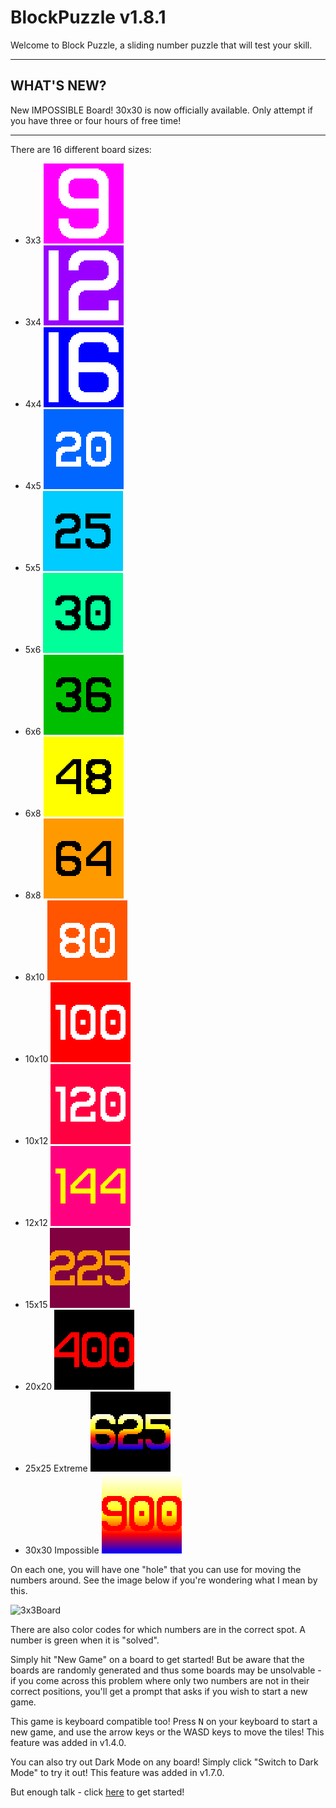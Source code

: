 # BlockPuzzle v1.8.1

Welcome to Block Puzzle, a sliding number puzzle that will test your skill.

___
## WHAT'S NEW?

New IMPOSSIBLE Board! 30x30 is now officially available. Only attempt if you have three or four hours of free time!
___

There are 16 different board sizes:

- 3x3 ![3x3](3x3.png)
- 3x4 ![3x4](3x4.png)
- 4x4 ![4x4](4x4.png)
- 4x5 ![4x5](4x5.png)
- 5x5 ![5x5](5x5.png)
- 5x6 ![5x6](5x6.png)
- 6x6 ![6x6](6x6.png)
- 6x8 ![6x8](6x8.png)
- 8x8 ![8x8](8x8.png)
- 8x10 ![8x10](8x10.png)
- 10x10 ![10x10](10x10.png)
- 10x12 ![10x12](10x12.png)
- 12x12 ![12x12](12x12.png)
- 15x15 ![15x15](15x15.png)
- 20x20 ![20x20](20x20.png)
- 25x25 Extreme ![25x25](25x25.png)
- 30x30 Impossible ![30x30](30x30.png)

On each one, you will have one "hole" that you can use for moving the numbers around. See the image below if you're wondering what I mean by this.

![3x3Board](https://marblelover003.github.io/BlockPuzzle/3x3Board.png "The 3x3 board")

There are also color codes for which numbers are in the correct spot. A number is green when it is "solved".

Simply hit "New Game" on a board to get started! But be aware that the boards are randomly generated and thus some boards may be unsolvable - if you come across this problem where only two numbers are not in their correct positions, you'll get a prompt that asks if you wish to start a new game.

This game is keyboard compatible too! Press <kbd>N</kbd> on your keyboard to start a new game, and use the arrow keys or the WASD keys to move the tiles! This feature was added in v1.4.0.

You can also try out Dark Mode on any board! Simply click "Switch to Dark Mode" to try it out! This feature was added in v1.7.0.

But enough talk - click [here](https://marblelover003.github.io/BlockPuzzle) to get started!
